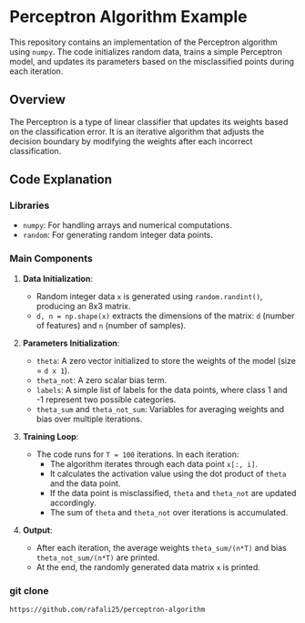 # Perceptron Algorithm Example

This repository contains an implementation of the Perceptron algorithm using `numpy`. The code initializes random data, trains a simple Perceptron model, and updates its parameters based on the misclassified points during each iteration.

## Overview

The Perceptron is a type of linear classifier that updates its weights based on the classification error. It is an iterative algorithm that adjusts the decision boundary by modifying the weights after each incorrect classification.

## Code Explanation

### Libraries
- `numpy`: For handling arrays and numerical computations.
- `random`: For generating random integer data points.

### Main Components
1. **Data Initialization**:
   - Random integer data `x` is generated using `random.randint()`, producing an 8x3 matrix.
   - `d, n = np.shape(x)` extracts the dimensions of the matrix: `d` (number of features) and `n` (number of samples).

2. **Parameters Initialization**:
   - `theta`: A zero vector initialized to store the weights of the model (size = `d x 1`).
   - `theta_not`: A zero scalar bias term.
   - `labels`: A simple list of labels for the data points, where class 1 and -1 represent two possible categories.
   - `theta_sum` and `theta_not_sum`: Variables for averaging weights and bias over multiple iterations.

3. **Training Loop**:
   - The code runs for `T = 100` iterations. In each iteration:
     - The algorithm iterates through each data point `x[:, i]`.
     - It calculates the activation value using the dot product of `theta` and the data point.
     - If the data point is misclassified, `theta` and `theta_not` are updated accordingly.
     - The sum of `theta` and `theta_not` over iterations is accumulated.

4. **Output**:
   - After each iteration, the average weights `theta_sum/(n*T)` and bias `theta_not_sum/(n*T)` are printed.
   - At the end, the randomly generated data matrix `x` is printed.

### git clone 
```bash
https://github.com/rafali25/perceptron-algorithm
